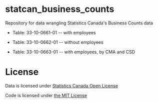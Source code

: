 # statcan_business_counts

Repository for data wrangling Statistics Canada's Business Counts data

* Table: 33-10-0661-01 -- with employees

* Table: 33-10-0662-01 -- without employees

* Table: 33-10-0663-01 -- with employees, by CMA and CSD


# License

Data is licensed under [Statistics Canada Open License](https://www.statcan.gc.ca/en/reference/licence)

Code is licensed under [the MIT License](https://opensource.org/license/mit/)

